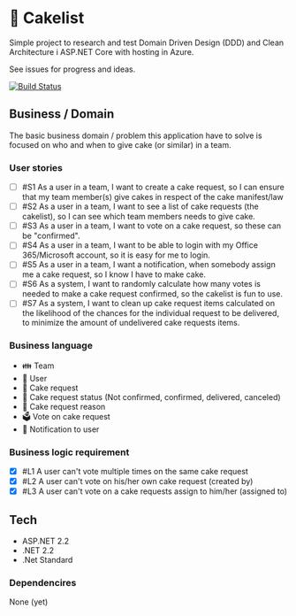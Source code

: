 ﻿# 🍰 Cakelist
Simple project to research and test Domain Driven Design (DDD) and Clean Architecture i ASP.NET Core with hosting in Azure.

See issues for progress and ideas.

[![Build Status](https://dev.azure.com/jacobmohl-dk/Cakelist/_apis/build/status/jacobmohl.Cakelist?branchName=master)](https://dev.azure.com/jacobmohl-dk/Cakelist/_build/latest?definitionId=1&branchName=master)

## Business / Domain

The basic business domain / problem this application have to solve is focused on who and when to give cake (or similar) in a team.

### User stories

- [ ] #S1 As a user in a team, I want to create a cake request, so I can ensure that my team member(s) give cakes in respect of the cake manifest/law
- [ ] #S2 As a user in a team, I want to see a list of cake requests (the cakelist), so I can see which team members needs to give cake.
- [ ] #S3 As a user in a team, I want to vote on a cake request, so these can be "confirmed".
- [ ] #S4 As a user in a team, I want to be able to login with my Office 365/Microsoft account, so it is easy for me to login.
- [ ] #S5 As a user in a team, I want a notification, when somebody assign me a cake request, so I know I have to make cake.
- [ ] #S6 As a system, I want to randomly calculate how many votes is needed to make a cake request confirmed, so the cakelist is fun to use.
- [ ] #S7 As a system, I want to clean up cake request items calculated on the likelihood of the chances for the individual request to be delivered, to minimize the amount of undelivered cake requests items.

### Business language
- 👪 Team
- 👱 User
- 🍰 Cake request
- 🚦 Cake request status (Not confirmed, confirmed, delivered, canceled)
- 📝 Cake request reason
- 🗳️ Vote on cake request
- 🔔 Notification to user

### Business logic requirement

- [X] #L1 A user can't vote multiple times on the same cake request
- [X] #L2 A user can't vote on his/her own cake request (created by)
- [X] #L3 A user can't vote on a cake requests assign to him/her (assigned to) 

## Tech
- ASP.NET 2.2
- .NET 2.2
- .Net Standard

### Dependencires
None (yet)